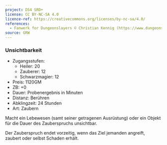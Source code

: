 ```yaml
---
project: DS4 SRD+
license: CC BY-NC-SA 4.0
licence-ref: https://creativecommons.org/licenses/by-nc-sa/4.0/
references: 
  - Fanwerk for Dungeonslayers © Christian Kennig (https://www.dungeonslayers.net/)
source: GRW
---
```


### Unsichtbarkeit

- Zugangsstufen:
  - Heiler: 20
  - Zauberer: 12
  - Schwarzmagier: 12
- Preis: 1120GM
- ZB: +0
- Dauer: Probenergebnis in Minuten
- Distanz: Berühren
- Abklingzeit: 24 Stunden
- Art: Zaubern

Macht ein Lebewesen (samt seiner getragenen Ausrüstung) oder ein Objekt für die Dauer des Zauberspruchs unsichtbar.

Der Zauberspruch endet vorzeitig, wenn das Ziel jemanden angreift, zaubert oder selbst Schaden erhält.

